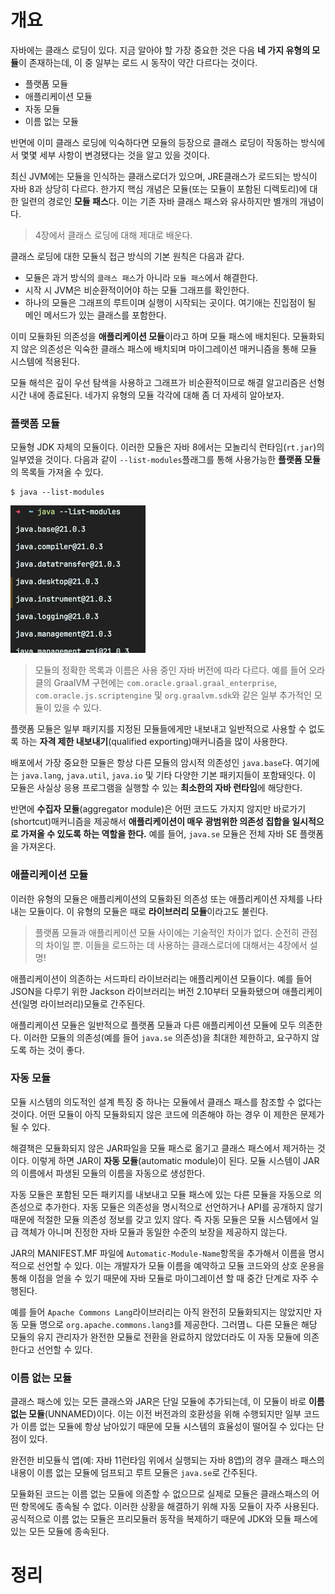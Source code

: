 <!-- Date: 2025-01-05 -->
<!-- Update Date: 2025-01-05 -->
<!-- File ID: 9fffa5ea-612a-4942-a663-d4ede9d0cf78 -->
<!-- Author: Seoyeon Jang -->

# 개요

자바에는 클래스 로딩이 있다. 지금 알아야 할 가장 중요한 것은 다음 **네 가지 유형의 모듈**이 존재하는데,
이 중 일부는 로드 시 동작이 약간 다르다는 것이다.

- 플랫폼 모듈
- 애플리케이션 모듈
- 자동 모듈
- 이름 없는 모듈

반면에 이미 클래스 로딩에 익숙하다면 모듈의 등장으로 클래스 로딩이 작동하는 방식에서 몇몇 세부 사항이 변경됐다는 것을 알고 있을 것이다.

최신 JVM에는 모듈을 인식하는 클래스로더가 있으며, JRE클래스가 로드되는 방식이 자바 8과 상당히 다르다.
한가지 핵심 개념은 모듈(또는 모듈이 포함된 디렉토리)에 대한 일련의 경로인 **모듈 패스**다.
이는 기존 자바 클래스 패스와 유사하지만 별개의 개념이다.

> 4장에서 클래스 로딩에 대해 제대로 배운다.

클래스 로딩에 대한 모듈식 접근 방식의 기본 원칙은 다음과 같다.

- 모듈은 과거 방식의 `클래스 패스`가 아니라 `모듈 패스`에서 해결한다.
- 시작 시 JVM은 비순환적이어야 하는 모듈 그래프를 확인한다.
- 하나의 모듈은 그래프의 루트이며 실행이 시작되는 곳이다. 여기애는 진입점이 될 메인 메서드가 있는 클래스를 포함한다.

이미 모듈화된 의존성을 **애플리케이션 모듈**이라고 하며 모듈 패스에 배치된다.
모듈화되지 않은 의존성은 익숙한 클래스 패스에 배치되며 마이그레이션 매커니즘을 통해 모듈 시스템에 적용된다.

모듈 해석은 깊이 우선 탐색을 사용하고 그래프가 비순환적이므로 해결 알고리즘은 선형 시간 내에 종료된다.
네가지 유형의 모듈 각각에 대해 좀 더 자세히 알아보자.

### 플랫폼 모듈

모듈형 JDK 자체의 모듈이다. 이러한 모듈은 자바 8에서는 모놀리식 런타임(`rt.jar`)의 일부였을 것이다.
다음과 같이 `--list-modules`플래그를 통해 사용가능한 **플랫폼 모듈**의 목록들 가져올 수 있다.

```shell
$ java --list-modules
```

![](.2.3_모듈_로드하기_images/2c6a7e23.png)

> 모듈의 정확한 목록과 이름은 사용 중인 자바 버전에 따라 다르다.
> 예를 들어 오라클의 GraalVM 구현에는 `com.oracle.graal.graal_enterprise`, `com.oracle.js.scriptengine` 및 `org.graalvm.sdk`와 같은
> 일부 추가적인 모듈이 있을 수 있다.

플랫폼 모듈은 일부 패키지를 지정된 모듈들에게만 내보내고 일반적으로 사용할 수 없도록 하는 **자격 제한 내보내기**(qualified exporting)매커니즘을 많이 사용한다.

배포에서 가장 중요한 모듈은 항상 다른 모듈의 암시적 의존성인 `java.base`다. 여기에는 `java.lang`, `java.util`, `java.io` 및 기타 다양한 기본 패키지들이 포함돼잇다.
이 모듈은 사실상 응용 프로그램을 실행할 수 있는 **최소한의 자바 런타임**에 해당한다.

반면에 **수집자 모듈**(aggregator module)은 어떤 코드도 가지지 않지만 바로가기(shortcut)매커니즘을 제공해서 **애플리케이션이 매우 광범위한 의존성 집합을
일시적으로 가져올 수 있도록 하는 역할을 한다.** 예를 들어, `java.se` 모듈은 전체 자바 SE 플랫폼을 가져온다.

### 애플리케이션 모듈

이러한 유형의 모듈은 애플리케이션의 모듈화된 의존성 또는 애플리케이션 자체를 나타내는 모듈이다.
이 유형의 모듈은 때로 **라이브러리 모듈**이라고도 불린다.

> 플랫폼 모듈과 애플리케이션 모듈 사이에는 기술적인 차이가 없다. 순전히 관점의 차이일 뿐.
> 이들을 로드하는 데 사용하는 클래스로더에 대해서는 4장에서 설명!

애플리케이션이 의존하는 서드파티 라이브러리는 애플리케이션 모듈이다.
예를 들어 JSON을 다루기 위한 Jackson 라이브러리는 버전 2.10부터 모듈화됐으며 애플리케이션(일명 라이브러리)모듈로 간주된다.

애플리케이션 모듈은 일반적으로 플랫폼 모듈과 다른 애플리케이션 모듈에 모두 의존한다. 이러한 모듈의 의존성(예를 들어 `java.se` 의존성)을 최대한 제한하고,
요구하지 않도록 하는 것이 좋다.

### 자동 모듈

모듈 시스템의 의도적인 설계 특징 중 하나는 모듈에서 클래스 패스를 참조할 수 없다는 것이다. 어떤 모듈이 아직 모듈화되지 않은 코드에 의존해야 하는 경우 이 제한은
문제가 될 수 있다.

해결책은 모듈화되지 않은 JAR파일을 모듈 패스로 옮기고 클래스 패스에서 제거하는 것이다.
이렇게 하면 JAR이 **자동 모듈**(automatic module)이 된다. 모듈 시스템이 JAR의 이름에서 파생된 모듈의 이름을 자동으로 생성한다.

자동 모듈은 포함된 모든 패키지를 내보내고 모듈 패스에 있는 다른 모듈을 자동으로 의존성으로 추가한다.
자동 모듈은 의존성을 명시적으로 선언하거나 API를 공개하지 않기 때문에 적절한 모듈 의존성 정보를 갖고 있지 않다.
즉 자동 모듈은 모듈 시스템에서 일급 객체가 아니며 진정한 자바 모듈과 동일한 수준의 보장을 제공하지 않는다.

JAR의 MANIFEST.MF 파일에 `Automatic-Module-Name`항목을 추가해서 이름을 명시적으로 선언할 수 있다.
이는 개발자가 모듈 이름을 예약하고 모듈 코드와의 상호 운용을 통해 이점을 얻을 수 있기 때문에 자바 모듈로 마이그레이션 할 때 중간 단계로 자주 수행된다.

예를 들어 `Apache Commons Lang`라이브러리는 아직 완전히 모듈화되지는 않았지만 자동 모듈 명으로 `org.apache.commons.lang3`를 제공한다.
그러몀ㄴ 다른 모듈은 해당 모듈의 유지 관리자가 완전한 모듈로 전환을 완료하지 않았더라도 이 자동 모듈에 의존한다고 선언할 수 있다.

### 이름 없는 모듈

클래스 패스에 있는 모든 클래스와 JAR은 단일 모듈에 추가되는데, 이 모듈이 바로 **이름 없는 모듈**(UNNAMED)이다.
이는 이전 버전과의 호환성을 위해 수행되지만 일부 코드가 이름 없는 모듈에 항상 남아있기 때문에 모듈 시스템의 효율성이 떨어질 수 있다는 단점이 있다.

완전한 비모듈식 앱(예: 자바 11런타임 위에서 실행되는 자바 8앱)의 경우 클래스 패스의 내용이 이름 없는 모듈에 덤프되고 루트 모듈은 `java.se`로 간주된다.

모듈화된 코드는 이름 없는 모듈에 의존할 수 없으므로 실제로 모듈은 클래스패스의 어떤 항목에도 종속될 수 없다.
이러한 상황을 해결하기 위해 자동 모듈이 자주 사용된다.
공식적으로 이름 없는 모듈은 프리모듈러 동작을 복제하기 때문에 JDK와 모듈 패스에 있는 모든 모듈에 종속된다.

# 정리


